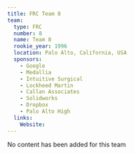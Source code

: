```yaml
---
title: FRC Team 8
team:
  type: FRC
  number: 8
  name: Team 8
  rookie_year: 1996
  location: Palo Alto, California, USA
  sponsors:
    - Google
    - Medallia
    - Intuitive Surgical
    - Lockheed Martin
    - Callan Associates
    - Solidworks
    - Dropbox
    - Palo Alto High
  links:
    Website: 
---
```

No content has been added for this team